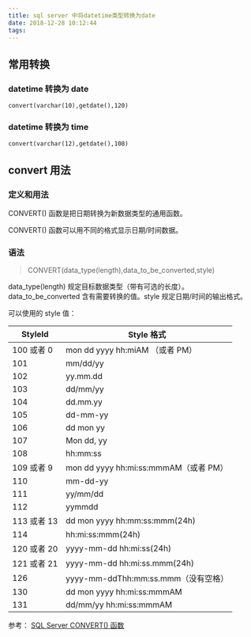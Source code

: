 ```yaml
---
title: sql server 中将datetime类型转换为date
date: 2018-12-28 10:12:44
tags:
---
```


## 常用转换

### datetime 转换为 date
```
convert(varchar(10),getdate(),120)
```

### datetime 转换为 time
```
convert(varchar(12),getdate(),108)
```

## convert 用法

### 定义和用法

CONVERT() 函数是把日期转换为新数据类型的通用函数。

CONVERT() 函数可以用不同的格式显示日期/时间数据。

### 语法

> CONVERT(data_type(length),data_to_be_converted,style)

data_type(length) 规定目标数据类型（带有可选的长度）。data_to_be_converted 含有需要转换的值。style 规定日期/时间的输出格式。

可以使用的 style 值：

| StyleId | Style 格式 |
| --- | --- |
| 100 或者 0 | mon dd yyyy hh:miAM （或者 PM） |
| 101 | 	mm/dd/yy |
| 102 | yy.mm.dd |
| 103 | dd/mm/yy |
| 104 | dd.mm.yy |
| 105 | dd-mm-yy |
| 106 | dd mon yy |
| 107 | Mon dd, yy |
| 108 | hh:mm:ss |
| 109 或者 9 | mon dd yyyy hh:mi:ss:mmmAM（或者 PM） |
| 110 | mm-dd-yy |
| 111 | yy/mm/dd |
| 112 | yymmdd |
| 113 或者 13 | dd mon yyyy hh:mm:ss:mmm(24h) |
| 114 | hh:mi:ss:mmm(24h) |
| 120 或者 20 | yyyy-mm-dd hh:mi:ss(24h) |
| 121 或者 21 | yyyy-mm-dd hh:mi:ss.mmm(24h) |
| 126 | yyyy-mm-ddThh:mm:ss.mmm（没有空格） |
| 130 | dd mon yyyy hh:mi:ss:mmmAM |
| 131 | dd/mm/yy hh:mi:ss:mmmAM |


参考： [SQL Server CONVERT() 函数](http://www.w3school.com.cn/sql/func_convert.asp)